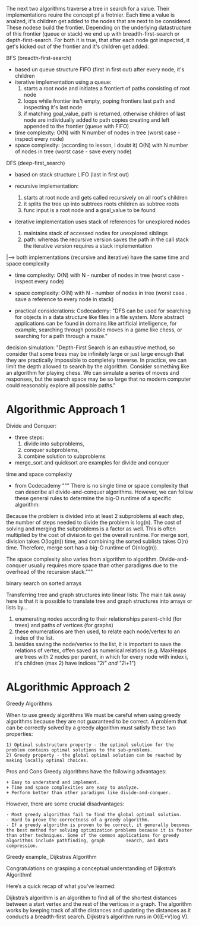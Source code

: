 The next two algorithms traverse a tree in search for a value.
Their implementations reuire the concept pf a frotnier.
Each time a value is analzed, it's children get added to the  nodes that are next to be considered.
These nodese build the frontier.
Depending on the underlying datastructure of this frontier (queue or stack)
we end up with breadth-first-search or depth-first-search.
For both it is true, that after each node got inspected, it get's kicked out of the frontier
and it's children get added.


BFS (breadth-first-search)

- based un queue structure FIFO (first in first out)
  after every node, it's children
- iterative implementation using a queue:
	1. starts a root node and initiates a frontiert of paths consisting of root node
	2. loops while frontier ins't empty, poping frontiers last path and inspecting it's last node
	3. if matching goal_value, path is returned, otherwise children of last node 
		are individually added to path copies creating and left appended to the frontier (queue with FIFO)
- time complexity:
	O(N) with N number of nodes in tree (worst case - inspect every node)
- space complexity: (according to lesson, i doubt it)
	O(N) with N number of nodes in tree (worst case - save every node)




DFS (deep-first_search)
- based on stack structure LIFO (last in first out)
- recursive implementation:
	1. starts at root node and gets called recursively on all root's  children
	2. it splits the tree up into subtrees roots children as subtree roots
	3. func input is a root node and a goal_value to be found

- iterative implementation uses stack of references for unexplored nodes
	1. maintains stack of accessed nodes for unexplored siblings
	2. path: whereas the recursive version saves the path in the call stack
		the iterative version requires a stack implementation

|--> both implementations (recursive and iterative) have the same time and space  complexity
- time complexity: 
	O(N) with N - number of nodes in tree (worst case - inspect every node)

- space complexity:
	O(N) with N - number of nodes in tree (worst case . save a reference to every node in stack)

- practical considerations:
Codecademy: "DFS can be used for searching for objects in a data structure like files in a file system. More abstract applications can be found in domains like artificial intelligence, for example, searching through possible moves in a game like chess, or searching for a path through a maze."

decision simulation:
"Depth-First Search is an exhaustive method, so consider that some trees may be infinitely large or just large enough that they are practically impossible to completely traverse. In practice, we can limit the depth allowed to search by the algorithm. Consider something like an algorithm for playing chess. We can simulate a series of moves and responses, but the search space may be so large that no modern computer could reasonably explore all possible paths."


# Algorithmic Approach 1
Divide and Conquer:

- three steps: 
	1) divide into subproblems, 
	2) conquer subproblems, 
	3) combine solution to subproblems
- merge_sort and quicksort are examples for divide and conquer


time and space complexity
- from Codecademy """
There is no single time or space complexity that can describe all divide-and-conquer algorithms. However, we can follow these general rules to determine the big-O runtime of a specific algorithm:

Because the problem is divided into at least 2 subproblems at each step, the number of steps needed to divide the problem is log(n).
The cost of solving and merging the subproblems is a factor as well. This is often multiplied by the cost of division to get the overall runtime.
For merge sort, division takes O(log(n)) time, and combining the sorted sublists takes O(n) time. Therefore, merge sort has a big-O runtime of O(nlog(n)).

The space complexity also varies from algorithm to algorithm. Divide-and-conquer usually requires more space than other paradigms due to the overhead of the recursion stack."""

binary search on sorted arrays



Transferring tree and graph structures into linear lists:
The main tak away here is that it is possible to translate
tree and graph structures into arrays or lists by...
1) enumerating nodes according to their relationships parent-child (for trees) and paths of vertices (for graphs)
2) these enumerations are then used, to relate each node/vertex to an index of the list.
3) besides saving the node/vertex to the list, it is important to save the relations of vertex, offen saved as numerical relations
(e.g. MaxHeaps are trees with 2 nodes per parent, in which for every node with index i, it's children (max 2) have indices "2*i" and "2*i+1")


# ALgorithmic Approach 2
Greedy Algorithms

When to use greedy algorithms
We must be careful when using greedy algorithms because they are not guaranteed to be correct. A problem that can be correctly solved by a greedy algorithm must satisfy these two properties:

	1) Optimal substructure property - the optimal solution for the problem contains optimal solutions to the sub-problems.
	2) Greedy property - the global optimal solution can be reached by making locally optimal choices.
Pros and Cons
Greedy algorithms have the following advantages:

	+ Easy to understand and implement.
	+ Time and space complexities are easy to analyze.
	+ Perform better than other paradigms like divide-and-conquer.

However, there are some crucial disadvantages:

	- Most greedy algorithms fail to find the global optimal solution.
	- Hard to prove the correctness of a greedy algorithm.
	- If a greedy algorithm is proven to be correct, it generally becomes the best method for solving optimization problems because it is faster than other techniques. Some of the common applications for greedy algorithms include pathfinding, graph 		search, and data compression.


Greedy example_ Dijkstras Algorithm

Congratulations on grasping a conceptual understanding of Dijkstra’s Algorithm!

Here’s a quick recap of what you’ve learned:

Dijkstra’s algorithm is an algorithm to find all of the shortest distances between a start vertex and the rest of the vertices in a graph.
The algorithm works by keeping track of all the distances and updating the distances as it conducts a breadth-first search.
Dijkstra’s algorithm runs in O((E+V)log V).